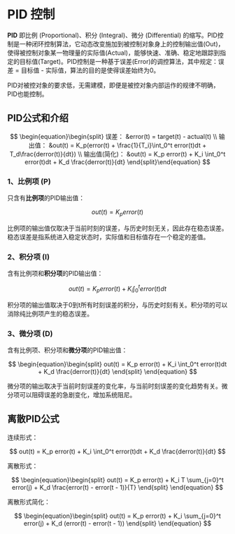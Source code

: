 # PID 控制

**PID** 即比例 (Proportional)、积分 (Integral)、微分 (Differential) 的缩写。PID控制是一种闭环控制算法，它动态改变施加到被控制对象身上的控制输出值(Out)，使得被控制对象某一物理量的实际值(Actual)，能够快速、准确、稳定地跟踪到指定的目标值(Target)。PID控制是一种基于误差(Error)的调控算法，其中规定：误差 = 目标值 - 实际值，算法的目的是使得误差始终为0。

PID对被控对象的要求低，无需建模，即便是被控对象内部运作的规律不明确，PID也能控制。

## PID公式和介绍

$$
\begin{equation}\begin{split} 
误差： &error(t) = target(t) - actual(t) \\
输出值： &out(t) = K_p(error(t) + \frac{1}{T_i}\int_0^t error(t)dt + T_d\frac{derror(t)}{dt}) \\
输出值(简化)： &out(t) = K_p error(t) + K_i \int_0^t error(t)dt + K_d \frac{derror(t)}{dt}
\end{split}\end{equation}
$$

### 1、比例项 (P)

只含有**比例项**的PID输出值：

$$
out(t) = K_p error(t)
$$

比例项的输出值仅取决于当前时刻的误差，与历史时刻无关，因此存在稳态误差。稳态误差是指系统进入稳定状态时，实际值和目标值存在一个稳定的差值。

### 2、积分项 (I)

含有比例项和**积分项**的PID输出值：

$$
out(t) = K_p error(t) + K_i \int_0^t error(t)dt
$$

积分项的输出值取决于0到t所有时刻误差的积分，与历史时刻有关。积分项的可以消除纯比例项产生的稳态误差。

### 3、微分项 (D)

含有比例项、积分项和**微分项**的PID输出值：

$$
\begin{equation}\begin{split} 
out(t) = K_p error(t) + K_i \int_0^t error(t)dt + K_d \frac{derror(t)}{dt}
\end{split} \end{equation}
$$

微分项的输出取决于当前时刻误差的变化率，与当前时刻误差的变化趋势有关。微分项可以阻碍误差的急剧变化，增加系统阻尼。

## 离散PID公式

连续形式：

$$
out(t) = K_p error(t) + K_i \int_0^t error(t)dt + K_d \frac{derror(t)}{dt}
$$

离散形式：

$$
\begin{equation}\begin{split} 
out(t) = K_p error(t) + K_i T \sum_{j=0}^t error(j) + K_d \frac{error(t) - error(t - 1)}{T}
\end{split} \end{equation}
$$

离散形式简化：

$$
\begin{equation}\begin{split} 
out(t) = K_p error(t) + K_i \sum_{j=0}^t error(j) + K_d (error(t) - error(t - 1))
\end{split} \end{equation}
$$

